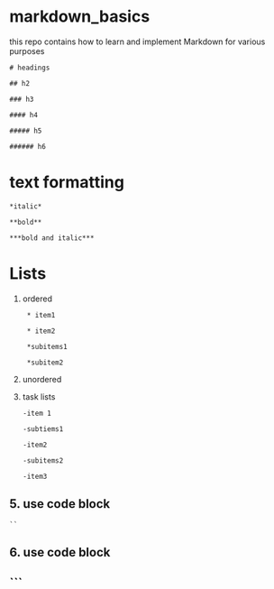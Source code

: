 # markdown_basics
this repo contains how to learn and implement Markdown for various purposes 

`# headings`

`## h2 `

`### h3`

`#### h4`

`##### h5`

`###### h6`

# text formatting

`*italic*`

`**bold**`

`***bold and italic***`

# Lists 

1. ordered

   ` * item1`

   ` * item2`

      ` *subitems1`

      ` *subitem2`

3. unordered

   
4. task lists

   `-item 1`

     `-subtiems1`

   `-item2`

      `-subitems2`

   `-item3`
## 5. use code block
` `` `
## 6. use code block 
## ```
